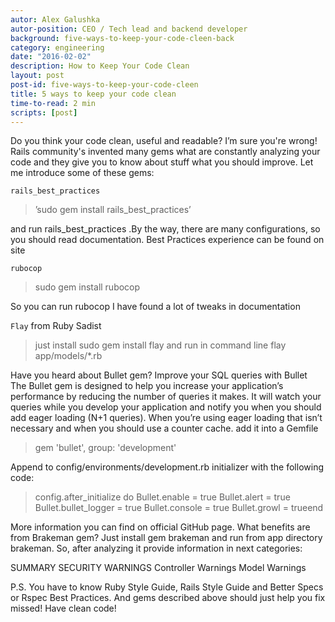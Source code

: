 ```yaml
---
autor: Alex Galushka
autor-position: CEO / Tech lead and backend developer
background: five-ways-to-keep-your-code-cleen-back
category: engineering
date: "2016-02-02"
description: How to Keep Your Code Clean
layout: post
post-id: five-ways-to-keep-your-code-cleen
title: 5 ways to keep your code clean
time-to-read: 2 min
scripts: [post]
---
```


Do you think your code clean, useful and readable? I’m sure you're wrong!
Rails community's invented many gems what are constantly analyzing your code and they give you to know about stuff what you should improve.
 Let me introduce some of these gems:

`rails_best_practices`

> ’sudo gem install rails_best_practices’

and run rails_best_practices .By the way, there are many configurations, so you should read documentation. Best Practices experience can be found on site


`rubocop`

> sudo gem install rubocop

So you can run rubocop
I have found a lot of tweaks in documentation

`Flay` from Ruby Sadist

> just install sudo gem install flay
and run in command line flay app/models/*.rb

Have you heard about Bullet gem?
Improve your SQL queries with Bullet
The Bullet gem is designed to help you increase your application’s performance by reducing the number of queries it makes. It will watch your queries while you develop your application and notify you when you should add eager loading (N+1 queries). When you’re using eager loading that isn’t necessary and when you should use a counter cache.
add it into a Gemfile

> gem 'bullet', group: 'development'

Append to config/environments/development.rb initializer with the following code:

> config.after_initialize do  Bullet.enable = true  Bullet.alert = true  Bullet.bullet_logger = true  Bullet.console = true  Bullet.growl = trueend

More information you can find on official GitHub page.
    What benefits are from Brakeman gem? Just install gem brakeman and run from app directory brakeman. So, after analyzing it provide information in next categories:

SUMMARY
SECURITY WARNINGS
Controller Warnings
Model Warnings

P.S.
You have to know Ruby Style Guide, Rails Style Guide and Better Specs or Rspec Best Practices. And gems described above should just help you fix missed!
Have clean code!
